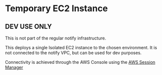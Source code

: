# Temporary EC2 Instance

## DEV USE ONLY

This is not part of the regular notify infrastructure.

This deploys a single Isolated EC2 instance to the chosen environment. It is not connected to the notify VPC, but can be used for dev purposes.

Connectivity is achieved through the AWS Console using the [AWS Session Manager](https://docs.aws.amazon.com/AWSEC2/latest/UserGuide/connect-with-systems-manager-session-manager.html)
